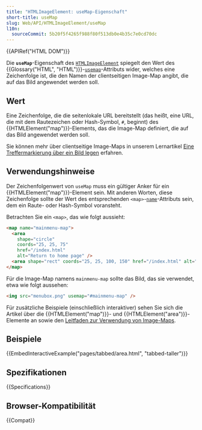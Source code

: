 ```yaml
---
title: "HTMLImageElement: useMap-Eigenschaft"
short-title: useMap
slug: Web/API/HTMLImageElement/useMap
l10n:
  sourceCommit: 5b20f5f4265f988f80f513db0e4b35c7e0cd70dc
---
```


{{APIRef("HTML DOM")}}

Die **`useMap`**-Eigenschaft des [`HTMLImageElement`](/de/docs/Web/API/HTMLImageElement) spiegelt den Wert des {{Glossary("HTML", "HTML")}}-[`usemap`](/de/docs/Web/HTML/Element/img#usemap)-Attributs wider, welches eine Zeichenfolge ist, die den Namen der clientseitigen Image-Map angibt, die auf das Bild angewendet werden soll.

## Wert

Eine Zeichenfolge, die die seitenlokale URL bereitstellt (das heißt, eine URL, die mit dem Rautezeichen oder Hash-Symbol, `#`, beginnt) des {{HTMLElement("map")}}-Elements, das die Image-Map definiert, die auf das Bild angewendet werden soll.

Sie können mehr über clientseitige Image-Maps in unserem Lernartikel [Eine Treffermarkierung über ein Bild legen](/de/docs/Learn_web_development/Howto/Solve_HTML_problems/Add_a_hit_map_on_top_of_an_image) erfahren.

## Verwendungshinweise

Der Zeichenfolgenwert von `useMap` muss ein gültiger Anker für ein {{HTMLElement("map")}}-Element sein. Mit anderen Worten, diese Zeichenfolge sollte der Wert des entsprechenden `<map>`-[`name`](/de/docs/Web/HTML/Element/map#name)-Attributs sein, dem ein Raute- oder Hash-Symbol voransteht.

Betrachten Sie ein `<map>`, das wie folgt aussieht:

```html
<map name="mainmenu-map">
  <area
    shape="circle"
    coords="25, 25, 75"
    href="/index.html"
    alt="Return to home page" />
  <area shape="rect" coords="25, 25, 100, 150" href="/index.html" alt="Shop" />
</map>
```

Für die Image-Map namens `mainmenu-map` sollte das Bild, das sie verwendet, etwa wie folgt aussehen:

```html
<img src="menubox.png" usemap="#mainmenu-map" />
```

Für zusätzliche Beispiele (einschließlich interaktiver) sehen Sie sich die Artikel über die {{HTMLElement("map")}}- und {{HTMLElement("area")}}-Elemente an sowie den [Leitfaden zur Verwendung von Image-Maps](/de/docs/Learn_web_development/Howto/Solve_HTML_problems/Add_a_hit_map_on_top_of_an_image).

## Beispiele

{{EmbedInteractiveExample("pages/tabbed/area.html", "tabbed-taller")}}

## Spezifikationen

{{Specifications}}

## Browser-Kompatibilität

{{Compat}}
